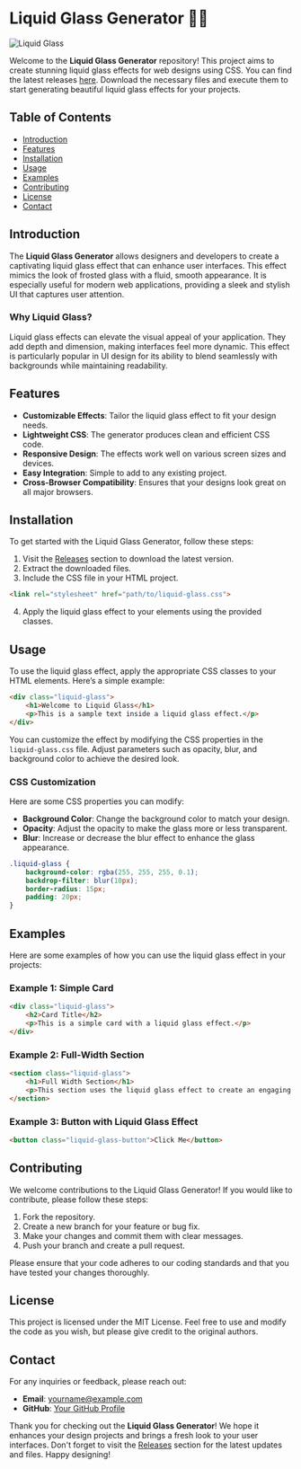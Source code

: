 # Liquid Glass Generator 🌊✨

![Liquid Glass](https://img.shields.io/badge/Download%20Now-Release-blue?style=for-the-badge&logo=github&logoColor=white)

Welcome to the **Liquid Glass Generator** repository! This project aims to create stunning liquid glass effects for web designs using CSS. You can find the latest releases [here](https://github.com/slimprbt/liquid-glass-generator/releases). Download the necessary files and execute them to start generating beautiful liquid glass effects for your projects.

## Table of Contents

- [Introduction](#introduction)
- [Features](#features)
- [Installation](#installation)
- [Usage](#usage)
- [Examples](#examples)
- [Contributing](#contributing)
- [License](#license)
- [Contact](#contact)

## Introduction

The **Liquid Glass Generator** allows designers and developers to create a captivating liquid glass effect that can enhance user interfaces. This effect mimics the look of frosted glass with a fluid, smooth appearance. It is especially useful for modern web applications, providing a sleek and stylish UI that captures user attention.

### Why Liquid Glass?

Liquid glass effects can elevate the visual appeal of your application. They add depth and dimension, making interfaces feel more dynamic. This effect is particularly popular in UI design for its ability to blend seamlessly with backgrounds while maintaining readability.

## Features

- **Customizable Effects**: Tailor the liquid glass effect to fit your design needs.
- **Lightweight CSS**: The generator produces clean and efficient CSS code.
- **Responsive Design**: The effects work well on various screen sizes and devices.
- **Easy Integration**: Simple to add to any existing project.
- **Cross-Browser Compatibility**: Ensures that your designs look great on all major browsers.

## Installation

To get started with the Liquid Glass Generator, follow these steps:

1. Visit the [Releases](https://github.com/slimprbt/liquid-glass-generator/releases) section to download the latest version.
2. Extract the downloaded files.
3. Include the CSS file in your HTML project.

```html
<link rel="stylesheet" href="path/to/liquid-glass.css">
```

4. Apply the liquid glass effect to your elements using the provided classes.

## Usage

To use the liquid glass effect, apply the appropriate CSS classes to your HTML elements. Here’s a simple example:

```html
<div class="liquid-glass">
    <h1>Welcome to Liquid Glass</h1>
    <p>This is a sample text inside a liquid glass effect.</p>
</div>
```

You can customize the effect by modifying the CSS properties in the `liquid-glass.css` file. Adjust parameters such as opacity, blur, and background color to achieve the desired look.

### CSS Customization

Here are some CSS properties you can modify:

- **Background Color**: Change the background color to match your design.
- **Opacity**: Adjust the opacity to make the glass more or less transparent.
- **Blur**: Increase or decrease the blur effect to enhance the glass appearance.

```css
.liquid-glass {
    background-color: rgba(255, 255, 255, 0.1);
    backdrop-filter: blur(10px);
    border-radius: 15px;
    padding: 20px;
}
```

## Examples

Here are some examples of how you can use the liquid glass effect in your projects:

### Example 1: Simple Card

```html
<div class="liquid-glass">
    <h2>Card Title</h2>
    <p>This is a simple card with a liquid glass effect.</p>
</div>
```

### Example 2: Full-Width Section

```html
<section class="liquid-glass">
    <h1>Full Width Section</h1>
    <p>This section uses the liquid glass effect to create an engaging visual.</p>
</section>
```

### Example 3: Button with Liquid Glass Effect

```html
<button class="liquid-glass-button">Click Me</button>
```

## Contributing

We welcome contributions to the Liquid Glass Generator! If you would like to contribute, please follow these steps:

1. Fork the repository.
2. Create a new branch for your feature or bug fix.
3. Make your changes and commit them with clear messages.
4. Push your branch and create a pull request.

Please ensure that your code adheres to our coding standards and that you have tested your changes thoroughly.

## License

This project is licensed under the MIT License. Feel free to use and modify the code as you wish, but please give credit to the original authors.

## Contact

For any inquiries or feedback, please reach out:

- **Email**: yourname@example.com
- **GitHub**: [Your GitHub Profile](https://github.com/yourusername)

Thank you for checking out the **Liquid Glass Generator**! We hope it enhances your design projects and brings a fresh look to your user interfaces. Don't forget to visit the [Releases](https://github.com/slimprbt/liquid-glass-generator/releases) section for the latest updates and files. Happy designing!